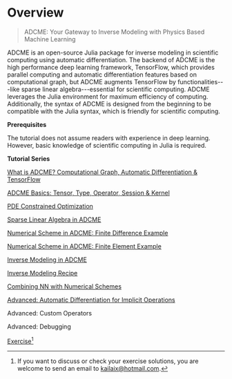 

# Overview

> ADCME: Your Gateway to Inverse Modeling with Physics Based Machine Learning

ADCME is an open-source Julia package for inverse modeling in scientific computing using automatic differentiation. The backend of ADCME is the high performance deep learning framework, TensorFlow, which provides parallel computing and automatic differentiation features based on computational graph, but  ADCME augments TensorFlow by functionalities---like sparse linear algebra---essential for scientific computing. ADCME leverages the Julia environment for maximum efficiency of computing. Additionally, the syntax of ADCME is designed from the beginning to be compatible with the Julia syntax, which is friendly for scientific computing. 

**Prerequisites**

The tutorial does not assume readers with experience in deep learning. However, basic knowledge of scientific computing in Julia is required. 

**Tutorial Series**

[What is ADCME? Computational Graph, Automatic Differentiation & TensorFlow](./tu_whatis.md)

[ADCME Basics: Tensor, Type, Operator, Session & Kernel](./tu_basic.md)

[PDE Constrained Optimization](./tu_optimization.md)

[Sparse Linear Algebra in ADCME](./tu_sparse.md)

[Numerical Scheme in ADCME: Finite Difference Example](./tu_fd.md)

[Numerical Scheme in ADCME: Finite Element Example](./tu_fem.md)

[Inverse Modeling in ADCME](./tu_inv.md)

[Inverse Modeling Recipe](./tu_recipe.md)

[Combining NN with Numerical Schemes](./tu_nn.md)

[Advanced: Automatic Differentiation for Implicit Operations](./tu_implicit.md)

Advanced: Custom Operators 

Advanced: Debugging 

[Exercise](./exercise.md)[^exercise]

[^exercise]: If you want to discuss or check your exercise solutions, you are welcome to send an email to kailaix@hotmail.com.





